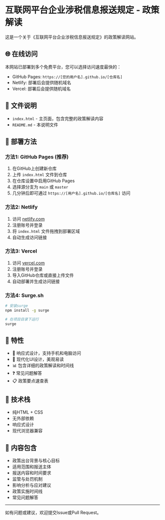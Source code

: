 # 互联网平台企业涉税信息报送规定 - 政策解读

这是一个关于《互联网平台企业涉税信息报送规定》的政策解读网站。

## 🌐 在线访问

本网站已部署到多个免费平台，您可以选择访问速度最快的：

- GitHub Pages: `https://[您的用户名].github.io/[仓库名]`
- Netlify: 部署后会提供随机域名
- Vercel: 部署后会提供随机域名

## 📁 文件说明

- `index.html` - 主页面，包含完整的政策解读内容
- `README.md` - 本说明文件

## 🚀 部署方法

### 方法1: GitHub Pages (推荐)

1. 在GitHub上创建新仓库
2. 上传 `index.html` 文件到仓库
3. 在仓库设置中启用GitHub Pages
4. 选择源分支为 `main` 或 `master`
5. 几分钟后即可通过 `https://[用户名].github.io/[仓库名]` 访问

### 方法2: Netlify

1. 访问 [netlify.com](https://netlify.com)
2. 注册账号并登录
3. 将 `index.html` 文件拖拽到部署区域
4. 自动生成访问链接

### 方法3: Vercel

1. 访问 [vercel.com](https://vercel.com)
2. 注册账号并登录
3. 导入GitHub仓库或直接上传文件
4. 自动部署并生成访问链接

### 方法4: Surge.sh

```bash
# 安装surge
npm install -g surge

# 在项目目录下运行
surge
```

## 📱 特性

- 📱 响应式设计，支持手机和电脑访问
- 🎨 现代化UI设计，美观易读
- 📊 包含详细的政策解读和时间线
- ❓ 常见问题解答
- 📋 政策要点速查表

## 🔧 技术栈

- 纯HTML + CSS
- 无外部依赖
- 响应式设计
- 现代浏览器兼容

## 📄 内容包含

- 政策出台背景与核心目标
- 适用范围和报送主体
- 报送内容和时间要求
- 监管与处罚机制
- 影响分析与应对建议
- 政策实施时间线
- 常见问题解答

---

如有问题或建议，欢迎提交Issue或Pull Request。